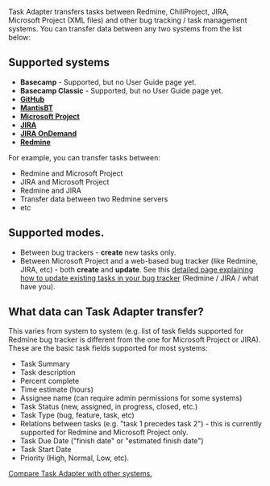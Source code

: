 Task Adapter transfers tasks between Redmine, ChiliProject, JIRA, Microsoft Project (XML files) and other bug tracking / task management systems. You can transfer data between any two systems from the list below:

## Supported systems

*   **Basecamp** - Supported, but no User Guide page yet.
*   **Basecamp Classic** - Supported, but no User Guide page yet.
*   **[GitHub](/github)**
*   **[MantisBT](/docs/mantis-bug-tracker-integration)**
*   **[Microsoft Project](/microsoft-project-integration/)**
*   **[JIRA](/atlassian-jira)**
*   **[JIRA OnDemand](/atlassian-jira)**
*   **[Redmine](user-guide/redmine)**

For example, you can transfer tasks between:

*   Redmine and Microsoft Project
*   JIRA and Microsoft Project
*   Redmine and JIRA
*   Transfer data between two Redmine servers
*   etc

## Supported modes.

*   Between bug trackers - **create** new tasks only.
*   Between Microsoft Project and a web-based bug tracker (like Redmine, JIRA, etc) - both **create** and **update**. See this [detailed page explaining how to update existing tasks in your bug tracker](http://www.taskadapter.com/user-guide/using-task-adapter/how-to-update-tasks-in-redmine-jira/) (Redmine / JIRA / what have you).


## What data can Task Adapter transfer?

This varies from system to system (e.g. list of task fields supported for Redmine bug tracker is different from the one for Microsoft Project or JIRA). These are the basic task fields supported for most systems:

*   Task Summary
*   Task description
*   Percent complete
*   Time estimate (hours)
*   Assignee name (can require admin permissions for some systems)
*   Task Status (new, assigned, in progress, closed, etc.)
*   Task Type (bug, feature, task, etc)
*   Relations between tasks (e.g. "task 1 precedes task 2") - this is currently supported for Redmine and Microsoft Project only.
*   Task Due Date ("finish date" or "estimated finish date")
*   Task Start Date
*   Priority (High, Normal, Low, etc).

[Compare Task Adapter with other systems.](/compare-task-adapter-with-other-systems)